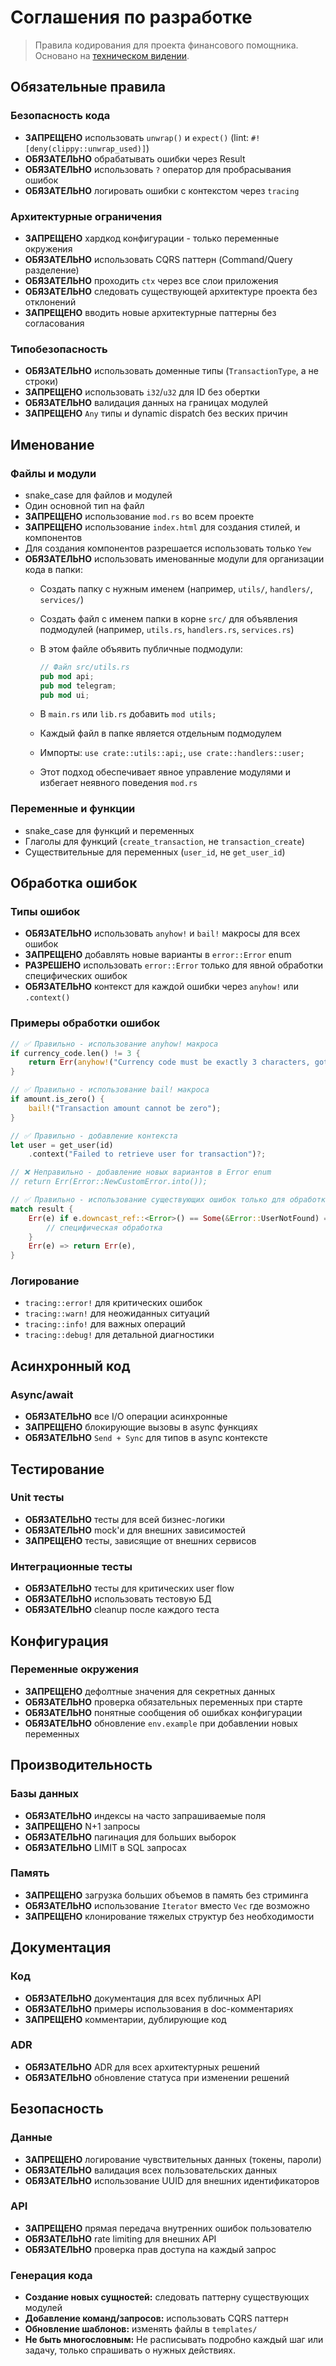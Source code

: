 # Соглашения по разработке

> Правила кодирования для проекта финансового помощника.
> Основано на [техническом видении](vision.md).

## Обязательные правила

### Безопасность кода

- **ЗАПРЕЩЕНО** использовать `unwrap()` и `expect()` (lint: `#![deny(clippy::unwrap_used)]`)
- **ОБЯЗАТЕЛЬНО** обрабатывать ошибки через Result<T>
- **ОБЯЗАТЕЛЬНО** использовать `?` оператор для пробрасывания ошибок
- **ОБЯЗАТЕЛЬНО** логировать ошибки с контекстом через `tracing`

### Архитектурные ограничения

- **ЗАПРЕЩЕНО** хардкод конфигурации - только переменные окружения
- **ОБЯЗАТЕЛЬНО** использовать CQRS паттерн (Command/Query разделение)
- **ОБЯЗАТЕЛЬНО** проходить `ctx` через все слои приложения
- **ОБЯЗАТЕЛЬНО** следовать существующей архитектуре проекта без отклонений
- **ЗАПРЕЩЕНО** вводить новые архитектурные паттерны без согласования

### Типобезопасность

- **ОБЯЗАТЕЛЬНО** использовать доменные типы (`TransactionType`, а не строки)
- **ЗАПРЕЩЕНО** использовать `i32`/`u32` для ID без обертки
- **ОБЯЗАТЕЛЬНО** валидация данных на границах модулей
- **ЗАПРЕЩЕНО** `Any` типы и dynamic dispatch без веских причин

## Именование

### Файлы и модули

- snake_case для файлов и модулей
- Один основной тип на файл
- **ЗАПРЕЩЕНО** использование `mod.rs` во всем проекте
- **ЗАПРЕЩЕНО** использование `index.html` для создания стилей, и компонентов
- Для создания компонентов разрешается использовать только `Yew`
- **ОБЯЗАТЕЛЬНО** использовать именованные модули для организации кода в папки:
  - Создать папку с нужным именем (например, `utils/`, `handlers/`, `services/`)
  - Создать файл с именем папки в корне `src/` для объявления подмодулей (например, `utils.rs`, `handlers.rs`, `services.rs`)
  - В этом файле объявить публичные подмодули:

    ```rust
    // Файл src/utils.rs
    pub mod api;
    pub mod telegram;
    pub mod ui;
    ```

  - В `main.rs` или `lib.rs` добавить `mod utils;`
  - Каждый файл в папке является отдельным подмодулем
  - Импорты: `use crate::utils::api;`, `use crate::handlers::user;`
  - Этот подход обеспечивает явное управление модулями и избегает неявного поведения `mod.rs`

### Переменные и функции

- snake_case для функций и переменных
- Глаголы для функций (`create_transaction`, не `transaction_create`)
- Существительные для переменных (`user_id`, не `get_user_id`)

## Обработка ошибок

### Типы ошибок

- **ОБЯЗАТЕЛЬНО** использовать `anyhow!` и `bail!` макросы для всех ошибок
- **ЗАПРЕЩЕНО** добавлять новые варианты в `error::Error` enum
- **РАЗРЕШЕНО** использовать `error::Error` только для явной обработки специфических ошибок
- **ОБЯЗАТЕЛЬНО** контекст для каждой ошибки через `anyhow!` или `.context()`

### Примеры обработки ошибок

```rust
// ✅ Правильно - использование anyhow! макроса
if currency_code.len() != 3 {
    return Err(anyhow!("Currency code must be exactly 3 characters, got: {}", currency_code));
}

// ✅ Правильно - использование bail! макроса
if amount.is_zero() {
    bail!("Transaction amount cannot be zero");
}

// ✅ Правильно - добавление контекста
let user = get_user(id)
    .context("Failed to retrieve user for transaction")?;

// ❌ Неправильно - добавление новых вариантов в Error enum
// return Err(Error::NewCustomError.into());

// ✅ Правильно - использование существующих ошибок только для обработки
match result {
    Err(e) if e.downcast_ref::<Error>() == Some(&Error::UserNotFound) => {
        // специфическая обработка
    }
    Err(e) => return Err(e),
}
```

### Логирование

- `tracing::error!` для критических ошибок
- `tracing::warn!` для неожиданных ситуаций
- `tracing::info!` для важных операций
- `tracing::debug!` для детальной диагностики

## Асинхронный код

### Async/await

- **ОБЯЗАТЕЛЬНО** все I/O операции асинхронные
- **ЗАПРЕЩЕНО** блокирующие вызовы в async функциях
- **ОБЯЗАТЕЛЬНО** `Send + Sync` для типов в async контексте

## Тестирование

### Unit тесты

- **ОБЯЗАТЕЛЬНО** тесты для всей бизнес-логики
- **ОБЯЗАТЕЛЬНО** mock'и для внешних зависимостей
- **ЗАПРЕЩЕНО** тесты, зависящие от внешних сервисов

### Интеграционные тесты

- **ОБЯЗАТЕЛЬНО** тесты для критических user flow
- **ОБЯЗАТЕЛЬНО** использовать тестовую БД
- **ОБЯЗАТЕЛЬНО** cleanup после каждого теста

## Конфигурация

### Переменные окружения

- **ЗАПРЕЩЕНО** дефолтные значения для секретных данных
- **ОБЯЗАТЕЛЬНО** проверка обязательных переменных при старте
- **ОБЯЗАТЕЛЬНО** понятные сообщения об ошибках конфигурации
- **ОБЯЗАТЕЛЬНО** обновление `env.example` при добавлении новых переменных

## Производительность

### Базы данных

- **ОБЯЗАТЕЛЬНО** индексы на часто запрашиваемые поля
- **ЗАПРЕЩЕНО** N+1 запросы
- **ОБЯЗАТЕЛЬНО** пагинация для больших выборок
- **ОБЯЗАТЕЛЬНО** LIMIT в SQL запросах

### Память

- **ЗАПРЕЩЕНО** загрузка больших объемов в память без стриминга
- **ОБЯЗАТЕЛЬНО** использование `Iterator` вместо `Vec` где возможно
- **ЗАПРЕЩЕНО** клонирование тяжелых структур без необходимости

## Документация

### Код

- **ОБЯЗАТЕЛЬНО** документация для всех публичных API
- **ОБЯЗАТЕЛЬНО** примеры использования в doc-комментариях
- **ЗАПРЕЩЕНО** комментарии, дублирующие код

### ADR

- **ОБЯЗАТЕЛЬНО** ADR для всех архитектурных решений
- **ОБЯЗАТЕЛЬНО** обновление статуса при изменении решений

## Безопасность

### Данные

- **ЗАПРЕЩЕНО** логирование чувствительных данных (токены, пароли)
- **ОБЯЗАТЕЛЬНО** валидация всех пользовательских данных
- **ОБЯЗАТЕЛЬНО** использование UUID для внешних идентификаторов

### API

- **ЗАПРЕЩЕНО** прямая передача внутренних ошибок пользователю
- **ОБЯЗАТЕЛЬНО** rate limiting для внешних API
- **ОБЯЗАТЕЛЬНО** проверка прав доступа на каждый запрос

### Генерация кода

- **Создание новых сущностей:** следовать паттерну существующих модулей
- **Добавление команд/запросов:** использовать CQRS паттерн
- **Обновление шаблонов:** изменять файлы в `templates/`
- **Не быть многословным:** Не расписывать подробно каждый шаг или задачу, только спрашивать о нужных действиях.
